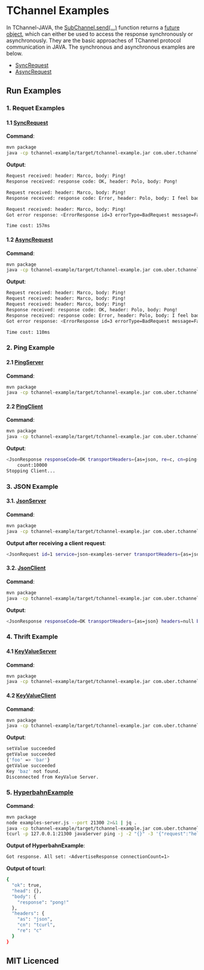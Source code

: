 # TChannel Examples

In TChannel-JAVA, the [SubChannel.send(...)](../tchannel-core/src/main/java/com/uber/tchannel/api/SubChannel.java)
function returns a [future object](../tchannel-core/src/main/java/com/uber/tchannel/api/TFuture.java), which can either
be used to access the response synchronously or asynchronously. They are the basic approaches of TChannel 
protocol communication in JAVA. The synchronous and asynchronous examples are below.
* [SyncRequest](src/main/java/com/uber/tchannel/basic/SyncRequest.java)
* [AsyncRequest](src/main/java/com/uber/tchannel/basic/AsyncRequest.java)


## Run Examples

### 1. Requet Examples
#### 1.1 [SyncRequest](src/main/java/com/uber/tchannel/basic/SyncRequest.java)
**Command**:
```bash
mvn package
java -cp tchannel-example/target/tchannel-example.jar com.uber.tchannel.basic.SyncRequest
```

**Output**:
```bash
Request received: header: Marco, body: Ping!
Response received: response code: OK, header: Polo, body: Pong!

Request received: header: Marco, body: Ping!
Response received: response code: Error, header: Polo, body: I feel bad ...

Request received: header: Marco, body: Ping!
Got error response: <ErrorResponse id=3 errorType=BadRequest message=Failed to handle the request: I feel very bad!>

Time cost: 157ms
```

#### 1.2 [AsyncRequest](src/main/java/com/uber/tchannel/basic/AsyncRequest.java)
**Command**:
```bash
mvn package
java -cp tchannel-example/target/tchannel-example.jar com.uber.tchannel.basic.AsyncRequest
```
**Output**:
```bash
Request received: header: Marco, body: Ping!
Request received: header: Marco, body: Ping!
Request received: header: Marco, body: Ping!
Response received: response code: OK, header: Polo, body: Pong!
Response received: response code: Error, header: Polo, body: I feel bad ...
Got error response: <ErrorResponse id=3 errorType=BadRequest message=Failed to handle the request: I feel very bad!>

Time cost: 110ms
```

### 2. Ping Example
#### 2.1 [PingServer](./src/main/java/com/uber/tchannel/ping/PingServer.java)
**Command**:
```bash
mvn package
java -cp tchannel-example/target/tchannel-example.jar com.uber.tchannel.ping.PingServer --port 8888
```

#### 2.2 [PingClient](./src/main/java/com/uber/tchannel/ping/PingClient.java)
**Command**:
```bash
mvn package
java -cp tchannel-example/target/tchannel-example.jar com.uber.tchannel.ping.PingClient --port 8888
```
**Output**:
```bash
<JsonResponse responseCode=OK transportHeaders={as=json, re=c, cn=ping-client} headers=null body=null>
	count:10000
Stopping Client...
```

### 3. JSON Example
#### 3.1. [JsonServer](./src/main/java/com/uber/tchannel/json/JsonServer.java)
**Command**:
```bash
mvn package
java -cp tchannel-example/target/tchannel-example.jar com.uber.tchannel.json.JsonServer
```

**Output after receiving a client request**:
```bash
<JsonRequest id=1 service=json-examples-server transportHeaders={as=json, re=c, cn=json-examples-server} arg1=json-endpoint arg2={} arg3={"requestId":0,"requestMessage":"hello?"}>
```

#### 3.2. [JsonClient](./src/main/java/com/uber/tchannel/json/JsonClient.java)
**Command**:
```bash
mvn package
java -cp tchannel-example/target/tchannel-example.jar com.uber.tchannel.json.JsonClient
```
**Output**:
```bash
<JsonResponse responseCode=OK transportHeaders={as=json} headers=null body=null>
```

### 4. Thrift Example
#### 4.1 [KeyValueServer](./src/main/java/com/uber/tchannel/thrift/KeyValueServer.java)
**Command**:
```bash
mvn package
java -cp tchannel-example/target/tchannel-example.jar com.uber.tchannel.thrift.KeyValueServer
```

#### 4.2 [KeyValueClient](./src/main/java/com/uber/tchannel/thrift/KeyValueClient.java)
**Command**:
```bash
mvn package
java -cp tchannel-example/target/tchannel-example.jar com.uber.tchannel.thrift.KeyValueClient
```
**Output**:
```bash
setValue succeeded
getValue succeeded
{'foo' => 'bar'}
getValue succeeded
Key 'baz' not found.
Disconnected from KeyValue Server.
```

### 5. [HyperbahnExample](./src/main/java/com/uber/tchannel/hyperbahn/HyperbahnExample.java)
**Command**:
```bash
mvn package
node examples-server.js --port 21300 2>&1 | jq .
java -cp tchannel-example/target/tchannel-example.jar com.uber.tchannel.hyperbahn.HyperbahnExample
tcurl -p 127.0.0.1:21300 javaServer ping -j -2 "{}" -3 '{"request":"hello"}' | jq .
```

**Output of HyperbahnExample**:
```bash
Got response. All set: <AdvertiseResponse connectionCount=1>
```
**Output of tcurl**:
```bash
{
  "ok": true,
  "head": {},
  "body": {
    "response": "pong!"
  },
  "headers": {
    "as": "json",
    "cn": "tcurl",
    "re": "c"
  }
}
```



## MIT Licenced
